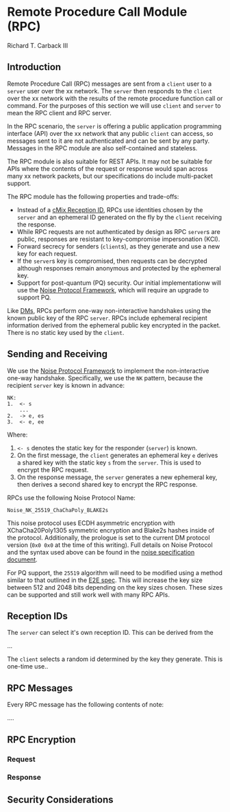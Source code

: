 # Remote Procedure Call Module (RPC)

Richard T. Carback III

## Introduction

Remote Procedure Call (RPC) messages are sent from a `client` user to
a `server` user over the xx network. The `server` then responds to the
`client` over the xx network with the results of the remote procedure
function call or command. For the purposes of this section we will
use `client` and `server` to mean the RPC client and RPC server.

In the RPC scenario, the `server` is offering a public application
programming interface (API) over the xx network that any public
`client` can access, so messages sent to it are not authenticated and
can be sent by any party. Messages in the RPC module are also
self-contained and stateless.

The RPC module is also suitable for REST APIs. It may not be suitable
for APIs where the contents of the request or response would span
across many xx network packets, but our specifications do include
multi-packet support.

The RPC module has the following properties and trade-offs:
* Instead of a [cMix Reception ID](message_pickup.md), RPCs use
  identities chosen by the `server` and an ephemeral ID generated
  on the fly by the `client` receiving the response.
* While RPC requests are not authenticated by design as RPC `server`s
  are public, responses are resistant to key-compromise impersonation
  (KCI).
* Forward secrecy for senders (`client`s), as they generate and use a
  new key for each request.
* If the `server`s key is compromised, then requests can be decrypted
  although responses remain anonymous and protected by the ephemeral key.
* Support for post-quantum (PQ) security. Our initial implementationw
  will use the [Noise Protocol Framework](https://noiseprotocol.org/),
  which will require an upgrade to support PQ.


Like [DMs](dm.md), RPCs perform one-way non-interactive handshakes
using the known public key of the RPC `server`. RPCs include ephemeral
recipient information derived from the ephemeral public key encrypted
in the packet. There is no static key used by the `client`.

## Sending and Receiving

We use the [Noise Protocol Framework](https://noiseprotocol.org/) to
implement the non-interactive one-way handshake. Specifically, we use
the `NK` pattern, because the recipient `server` key is known in
advance:

```
NK:
1.  <- s
    ...
2.  -> e, es
3.  <- e, ee
```

Where:

1. `<- s` denotes the static key for the responder (`server`) is
   known.
2. On the first message, the `client` generates an ephemeral key `e`
   derives a shared key with the static key `s` from the
   `server`. This is used to encrypt the RPC request.
3. On the response message, the `server` generates a new ephemeral
   key, then derives a second shared key to encrypt the RPC response.

RPCs use the following Noise Protocol Name:

```
Noise_NK_25519_ChaChaPoly_BLAKE2s
```

This noise protocol uses ECDH asymmetric encryption with
XChaCha20Poly1305 symmetric encryption and Blake2s hashes inside of the
protocol.  Additionally, the prologue is set to the current DM protocol
version (`0x0 0x0` at the time of this writing). Full details on Noise
Protocol and the syntax used above can be found in the
[noise specification document](https://noiseprotocol.org/noise.html).

For PQ support, the `25519` algorithm will need to be modified using a
method similar to that outlined in the [E2E spec](end_to_end.md). This
will increase the key size between 512 and 2048 bits depending on the
key sizes chosen. These sizes can be supported and still work well with
many RPC APIs.

## Reception IDs

The `server` can select it's own reception ID. This can be derived from the

...

The `client` selects a random id determined by the key they generate. This is one-time use..


## RPC Messages

Every RPC message has the following contents of note:

....


## RPC Encryption

### Request

### Response


## Security Considerations
